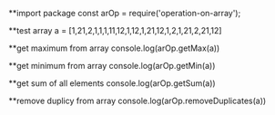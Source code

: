 **import package
const arOp = require('operation-on-array');

**test array
a = [1,21,2,1,1,1,11,12,1,12,1,21,12,1,2,1,21,2,21,12]

**get maximum from array
console.log(arOp.getMax(a))

**get minimum from array
console.log(arOp.getMin(a))

**get sum of all elements
console.log(arOp.getSum(a))

**remove duplicy from array
console.log(arOp.removeDuplicates(a))

